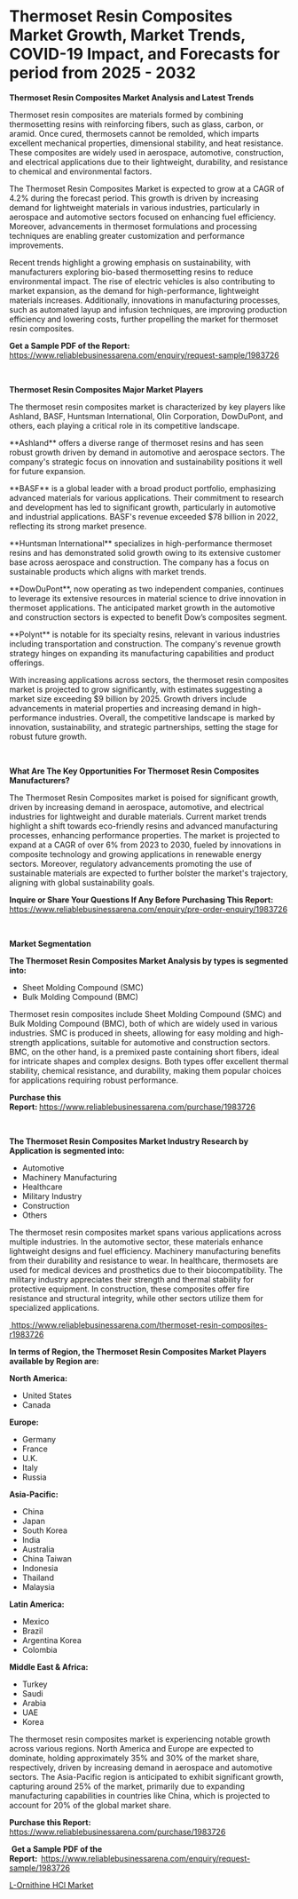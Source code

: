 <p><h1>Thermoset Resin Composites Market Growth, Market Trends, COVID-19 Impact, and Forecasts for period from 2025 - 2032</h1></p><p><strong>Thermoset Resin Composites Market Analysis and Latest Trends</strong></p>
<p><p>Thermoset resin composites are materials formed by combining thermosetting resins with reinforcing fibers, such as glass, carbon, or aramid. Once cured, thermosets cannot be remolded, which imparts excellent mechanical properties, dimensional stability, and heat resistance. These composites are widely used in aerospace, automotive, construction, and electrical applications due to their lightweight, durability, and resistance to chemical and environmental factors.</p><p>The Thermoset Resin Composites Market is expected to grow at a CAGR of 4.2% during the forecast period. This growth is driven by increasing demand for lightweight materials in various industries, particularly in aerospace and automotive sectors focused on enhancing fuel efficiency. Moreover, advancements in thermoset formulations and processing techniques are enabling greater customization and performance improvements.</p><p>Recent trends highlight a growing emphasis on sustainability, with manufacturers exploring bio-based thermosetting resins to reduce environmental impact. The rise of electric vehicles is also contributing to market expansion, as the demand for high-performance, lightweight materials increases. Additionally, innovations in manufacturing processes, such as automated layup and infusion techniques, are improving production efficiency and lowering costs, further propelling the market for thermoset resin composites.</p></p>
<p><strong>Get a Sample PDF of the Report:&nbsp;</strong> <a href="https://www.reliablebusinessarena.com/enquiry/request-sample/1983726?utm_campaign=3457&utm_medium=2&utm_source=Github&utm_content=ia&utm_term=03042025&utm_id=thermoset-resin-composites">https://www.reliablebusinessarena.com/enquiry/request-sample/1983726</a></p>
<p>&nbsp;</p>
<p><strong>Thermoset Resin Composites Major Market Players</strong></p>
<p><p>The thermoset resin composites market is characterized by key players like Ashland, BASF, Huntsman International, Olin Corporation, DowDuPont, and others, each playing a critical role in its competitive landscape. </p><p>**Ashland** offers a diverse range of thermoset resins and has seen robust growth driven by demand in automotive and aerospace sectors. The company's strategic focus on innovation and sustainability positions it well for future expansion.</p><p>**BASF** is a global leader with a broad product portfolio, emphasizing advanced materials for various applications. Their commitment to research and development has led to significant growth, particularly in automotive and industrial applications. BASF's revenue exceeded $78 billion in 2022, reflecting its strong market presence.</p><p>**Huntsman International** specializes in high-performance thermoset resins and has demonstrated solid growth owing to its extensive customer base across aerospace and construction. The company has a focus on sustainable products which aligns with market trends.</p><p>**DowDuPont**, now operating as two independent companies, continues to leverage its extensive resources in material science to drive innovation in thermoset applications. The anticipated market growth in the automotive and construction sectors is expected to benefit Dow’s composites segment.</p><p>**Polynt** is notable for its specialty resins, relevant in various industries including transportation and construction. The company's revenue growth strategy hinges on expanding its manufacturing capabilities and product offerings.</p><p>With increasing applications across sectors, the thermoset resin composites market is projected to grow significantly, with estimates suggesting a market size exceeding $9 billion by 2025. Growth drivers include advancements in material properties and increasing demand in high-performance industries. Overall, the competitive landscape is marked by innovation, sustainability, and strategic partnerships, setting the stage for robust future growth.</p></p>
<p>&nbsp;</p>
<p><strong>What Are The Key Opportunities For Thermoset Resin Composites Manufacturers?</strong></p>
<p><p>The Thermoset Resin Composites market is poised for significant growth, driven by increasing demand in aerospace, automotive, and electrical industries for lightweight and durable materials. Current market trends highlight a shift towards eco-friendly resins and advanced manufacturing processes, enhancing performance properties. The market is projected to expand at a CAGR of over 6% from 2023 to 2030, fueled by innovations in composite technology and growing applications in renewable energy sectors. Moreover, regulatory advancements promoting the use of sustainable materials are expected to further bolster the market's trajectory, aligning with global sustainability goals.</p></p>
<p><strong>Inquire or Share Your Questions If Any Before Purchasing This Report:</strong> <a href="https://www.reliablebusinessarena.com/enquiry/pre-order-enquiry/1983726?utm_campaign=3457&utm_medium=2&utm_source=Github&utm_content=ia&utm_term=03042025&utm_id=thermoset-resin-composites">https://www.reliablebusinessarena.com/enquiry/pre-order-enquiry/1983726</a></p>
<p>&nbsp;</p>
<p><strong>Market Segmentation</strong></p>
<p><strong>The Thermoset Resin Composites Market Analysis by types is segmented into:</strong></p>
<p><ul><li>Sheet Molding Compound (SMC)</li><li>Bulk Molding Compound (BMC)</li></ul></p>
<p><p>Thermoset resin composites include Sheet Molding Compound (SMC) and Bulk Molding Compound (BMC), both of which are widely used in various industries. SMC is produced in sheets, allowing for easy molding and high-strength applications, suitable for automotive and construction sectors. BMC, on the other hand, is a premixed paste containing short fibers, ideal for intricate shapes and complex designs. Both types offer excellent thermal stability, chemical resistance, and durability, making them popular choices for applications requiring robust performance.</p></p>
<p><strong>Purchase this Report:&nbsp;</strong><a href="https://www.reliablebusinessarena.com/purchase/1983726?utm_campaign=3457&utm_medium=2&utm_source=Github&utm_content=ia&utm_term=03042025&utm_id=thermoset-resin-composites">https://www.reliablebusinessarena.com/purchase/1983726</a></p>
<p>&nbsp;</p>
<p><strong>The Thermoset Resin Composites Market Industry Research by Application is segmented into:</strong></p>
<p><ul><li>Automotive</li><li>Machinery Manufacturing</li><li>Healthcare</li><li>Military Industry</li><li>Construction</li><li>Others</li></ul></p>
<p><p>The thermoset resin composites market spans various applications across multiple industries. In the automotive sector, these materials enhance lightweight designs and fuel efficiency. Machinery manufacturing benefits from their durability and resistance to wear. In healthcare, thermosets are used for medical devices and prosthetics due to their biocompatibility. The military industry appreciates their strength and thermal stability for protective equipment. In construction, these composites offer fire resistance and structural integrity, while other sectors utilize them for specialized applications.</p></p>
<p><a href="https://www.reliablebusinessarena.com/thermoset-resin-composites-r1983726?utm_campaign=3457&utm_medium=2&utm_source=Github&utm_content=ia&utm_term=03042025&utm_id=thermoset-resin-composites">&nbsp;https://www.reliablebusinessarena.com/thermoset-resin-composites-r1983726</a></p>
<p><strong>In terms of Region, the Thermoset Resin Composites Market Players available by Region are:</strong></p>
<p>
    <p> <strong> North America: </strong>
        <ul>
            <li>United States</li>
            <li>Canada</li>
        </ul>
        </p> 
    <p> <strong> Europe: </strong>
        <ul>
            <li>Germany</li>
            <li>France</li>
            <li>U.K.</li>
            <li>Italy</li>
            <li>Russia</li>
        </ul>
        </p> 
    <p> <strong> Asia-Pacific: </strong>
        <ul>
            <li>China</li>
            <li>Japan</li>
            <li>South Korea</li>
            <li>India</li>
            <li>Australia</li>
            <li>China Taiwan</li>
            <li>Indonesia</li>
            <li>Thailand</li>
            <li>Malaysia</li>
        </ul>
        </p> 
    <p> <strong> Latin America: </strong>
        <ul>
            <li>Mexico</li>
            <li>Brazil</li>
            <li>Argentina Korea</li>
            <li>Colombia</li>
        </ul>
        </p> 
    <p> <strong> Middle East & Africa: </strong>
        <ul>
            <li>Turkey</li>
            <li>Saudi</li>
            <li>Arabia</li>
            <li>UAE</li>
            <li>Korea</li>
        </ul>
    </p>
    </p>
<p><p>The thermoset resin composites market is experiencing notable growth across various regions. North America and Europe are expected to dominate, holding approximately 35% and 30% of the market share, respectively, driven by increasing demand in aerospace and automotive sectors. The Asia-Pacific region is anticipated to exhibit significant growth, capturing around 25% of the market, primarily due to expanding manufacturing capabilities in countries like China, which is projected to account for 20% of the global market share.</p></p>
<p><strong>Purchase this Report: </strong><a href="https://www.reliablebusinessarena.com/purchase/1983726?utm_campaign=3457&utm_medium=2&utm_source=Github&utm_content=ia&utm_term=03042025&utm_id=thermoset-resin-composites">https://www.reliablebusinessarena.com/purchase/1983726</a></p>
<p>&nbsp;<strong>Get a Sample PDF of the Report:&nbsp;&nbsp;</strong><a href="https://www.reliablebusinessarena.com/enquiry/request-sample/1983726?utm_campaign=3457&utm_medium=2&utm_source=Github&utm_content=ia&utm_term=03042025&utm_id=thermoset-resin-composites">https://www.reliablebusinessarena.com/enquiry/request-sample/1983726</a></p>
<p><strong></strong></p>
<p><p><a href="https://github.com/belhejmawoue/Market-Research-Report-List-1/blob/main/l-ornithine-hcl-market.md?utm_campaign=3457&utm_medium=2&utm_source=Github&utm_content=ia&utm_term=03042025&utm_id=thermoset-resin-composites">L-Ornithine HCl Market</a></p></p>